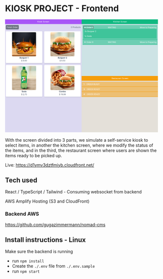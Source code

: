 # KIOSK PROJECT - Frontend

![screenshot](./screenshot.png)

With the screen divided into 3 parts, we simulate a self-service kiosk to select items, in another the kitchen screen, where we modify the status of the items, and in the third, the restaurant screen where users are shown the items ready to be picked up.

Live: <https://d1ymv3dztfmiyb.cloudfront.net/>

## Tech used

React / TypeScript / Tailwind - Consuming websocket from backend

AWS Amplify Hosting (S3 and CloudFront)

### Backend AWS

<https://github.com/gugazimmermann/nomad-cms>

## Install instructions - Linux

Make sure the backend is running

- run `npm install`
- Create the `./.env` file from `./.env.sample`
- run `npm start`
